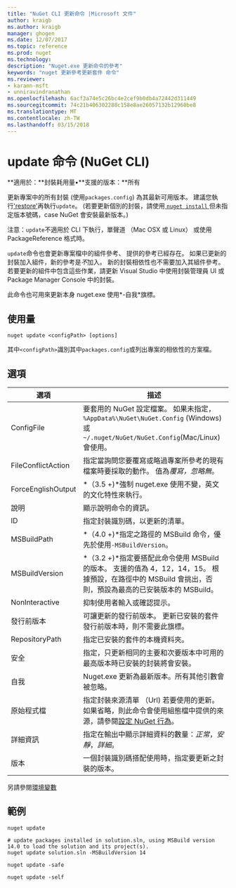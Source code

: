 ```yaml
---
title: "NuGet CLI 更新命令 |Microsoft 文件"
author: kraigb
ms.author: kraigb
manager: ghogen
ms.date: 12/07/2017
ms.topic: reference
ms.prod: nuget
ms.technology: 
description: "Nuget.exe 更新命令的參考"
keywords: "nuget 更新參考更新套件 命令"
ms.reviewer:
- karann-msft
- unniravindranathan
ms.openlocfilehash: 6acf3a74e5c26bc4e2cef9b0db4a72442d311449
ms.sourcegitcommit: 74c21b406302288c158e8ae26057132b12960be8
ms.translationtype: MT
ms.contentlocale: zh-TW
ms.lasthandoff: 03/15/2018
---
```

# <a name="update-command-nuget-cli"></a>update 命令 (NuGet CLI)

**適用於：**封裝耗用量&bullet;**支援的版本：**所有

更新專案中的所有封裝 (使用`packages.config`) 為其最新可用版本。 建議您執行['restore'](cli-ref-restore.md)再執行`update`。 (若要更新個別的封裝，請使用[ `nuget install` ](cli-ref-install.md)但未指定版本號碼，case NuGet 會安裝最新版本。)

注意：`update`不適用於 CLI 下執行，單聲道 （Mac OSX 或 Linux） 或使用 PackageReference 格式時。

`update`命令也會更新專案檔中的組件參考、 提供的參考已經存在。 如果已更新的封裝加入組件，新的參考是*不*加入。 新的封裝相依性也不需要加入其組件參考。 若要更新的組件中包含這些作業，請更新 Visual Studio 中使用封裝管理員 UI 或 Package Manager Console 中的封裝。

此命令也可用來更新本身 nuget.exe 使用*-自我*旗標。

## <a name="usage"></a>使用量

```cli
nuget update <configPath> [options]
```

其中`<configPath>`識別其中`packages.config`或列出專案的相依性的方案檔。

## <a name="options"></a>選項

| 選項 | 描述 |
| --- | --- |
| ConfigFile | 要套用的 NuGet 設定檔案。 如果未指定， `%AppData%\NuGet\NuGet.Config` (Windows) 或`~/.nuget/NuGet/NuGet.Config`(Mac/Linux) 會使用。|
| FileConflictAction | 指定當詢問您要覆寫或略過專案所參考的現有檔案時要採取的動作。 值為*覆寫，忽略無*。 |
| ForceEnglishOutput | *（3.5 +)*強制 nuget.exe 使用不變，英文的文化特性來執行。 |
| 說明 | 顯示說明命令的資訊。 |
| ID | 指定封裝識別碼，以更新的清單。 |
| MSBuildPath | *（4.0 +)*指定之路徑的 MSBuild 命令，優先於使用`-MSBuildVersion`。 |
| MSBuildVersion | *（3.2 +)*指定要搭配此命令使用 MSBuild 的版本。 支援的值為 4，12，14，15。 根據預設，在路徑中的 MSBuild 會挑出，否則，預設為最高的已安裝版本的 MSBuild。 |
| NonInteractive | 抑制使用者輸入或確認提示。 |
| 發行前版本 | 可讓更新的發行前版本。 更新已安裝的套件發行前版本時，則不需要此旗標。 |
| RepositoryPath | 指定已安裝的套件的本機資料夾。 |
| 安全 | 指定，只更新相同的主要和次要版本中可用的最高版本時已安裝的封裝將會安裝。 |
| 自我 | Nuget.exe 更新為最新版本。所有其他引數會被忽略。 |
| 原始程式檔 | 指定封裝來源清單 （Url) 若要使用的更新。 如果省略，則此命令會使用組態檔中提供的來源，請參閱[設定 NuGet 行為](../consume-packages/configuring-nuget-behavior.md)。 |
| 詳細資訊 | 指定在輸出中顯示詳細資料的數量：*正常*，*安靜*，*詳細*。 |
| 版本 | 一個封裝識別碼搭配使用時，指定要更新之封裝的版本。 |

另請參閱[環境變數](cli-ref-environment-variables.md)

## <a name="examples"></a>範例

```cli
nuget update

# update packages installed in solution.sln, using MSBuild version 14.0 to load the solution and its project(s).
nuget update solution.sln -MSBuildVersion 14

nuget update -safe

nuget update -self
```
